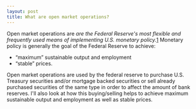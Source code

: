 ```yaml
---
layout: post
title: What are open market operations? 
---
```


Open market operations are _are the Federal Reserve's most flexible and frequently used means of implementing U.S. monetary policy._[1](https://www.newyorkfed.org/aboutthefed/fedpoint/fed32.html) Monetary policy is generally the goal of the Federal Reserve to achieve:

- “maximum” sustainable output and employment 
- “stable” prices. 

Open market operations are used by the federal reserve to purchase U.S. Treasury securities and/or mortgage backed securities or sell already purchased securities of the same type in order to affect the amount of bank reserves. I'll also look at how this buying/selling helps to achieve maximum sustainable output and employment as well as stable prices.
